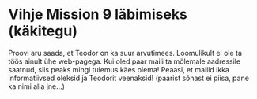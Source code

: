# Vihje Mission 9 läbimiseks (käkitegu)

Proovi aru saada, et Teodor on ka suur arvutimees. Loomulikult ei ole ta töös ainult ühe web-pagega. Kui oled paar maili ta mõlemale aadressile saatnud, siis peaks mingi tulemus käes olema! Peaasi, et mailid ikka informatiivsed oleksid ja Teodorit veenaksid! (paarist sõnast ei piisa, pane ka nimi alla jne...)